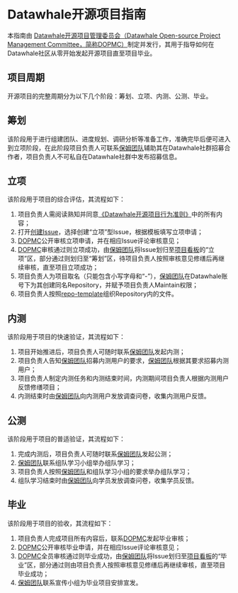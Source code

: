 # Datawhale开源项目指南
本指南由 [Datawhale开源项目管理委员会（Datawhale Open-source Project Management Committee，简称DOPMC）](https://github.com/datawhalechina/DOPMC)制定并发行，其用于指导如何在Datawhale社区从零开始发起开源项目直至项目毕业。

## 项目周期
开源项目的完整周期分为以下几个阶段：筹划、立项、内测、公测、毕业。

## 筹划
该阶段用于进行组建团队、进度规划、调研分析等准备工作，准确完毕后便可进入到立项阶段，在此阶段项目负责人可联系[保姆团队](./OP.md)辅助其在Datawhale社群招募合作者，项目负责人不可私自在Datawhale社群中发布招募信息。

## 立项
该阶段用于项目的综合评估，其流程如下：
1. 项目负责人需阅读熟知并同意[《Datawhale开源项目行为准则》](./CODE_OF_CONDUCT.md)中的所有内容；
2. 打开[创建Issue](https://github.com/datawhalechina/DOPMC/issues/new/choose)，选择创建“立项”型Issue，根据模板填写立项申请；
3. [DOPMC](./ROLES.md)公开审核立项申请，并在相应Issue评论审核意见；
4. [DOPMC](./ROLES.md)审核通过则立项成功，由[保姆团队](./OP.md)将Issue划归至[项目看板](https://github.com/datawhalechina/DOPMC/projects/1)的“立项”区，部分通过则划归至“筹划”区，待项目负责人按照审核意见修缮后再继续审核，直至项目立项成功；
5. 项目负责人为项目取名（只能包含小写字母和“-”），[保姆团队](./OP.md)在Datawhale账号下为其创建同名Repository，并赋予项目负责人Maintain权限；
6. 项目负责人按照[repo-template](https://github.com/datawhalechina/repo-template)组织Repository内的文件。
## 内测
该阶段用于项目的快速验证，其流程如下：
1. 项目开始推进后，项目负责人可随时联系[保姆团队](./OP.md)发起内测；
2. 项目负责人告知[保姆团队](./OP.md)招募内测用户的要求，[保姆团队](./OP.md)根据其要求招募内测用户；
3. 项目负责人制定内测任务和内测结束时间，内测期间项目负责人根据内测用户反馈修缮项目；
4. 内测结束时由[保姆团队](./OP.md)向内测用户发放调查问卷，收集内测用户反馈。

## 公测
该阶段用于项目的普适验证，其流程如下：
1. 完成内测后，项目负责人可随时联系[保姆团队](./OP.md)发起公测；
2. [保姆团队](./OP.md)联系组队学习小组举办组队学习；
3. 项目负责人按照[保姆团队](./OP.md)和组队学习小组的要求举办组队学习；
4. 组队学习结束时由[保姆团队](./OP.md)向学员发放调查问卷，收集学员反馈。

## 毕业
该阶段用于项目的验收，其流程如下：
1. 项目负责人完成项目所有内容后，联系[DOPMC](./ROLES.md)发起毕业审核；
2. [DOPMC](./ROLES.md)公开审核毕业申请，并在相应Issue评论审核意见；
3. [DOPMC](./ROLES.md)全员审核通过则毕业成功，由[保姆团队](./OP.md)将Issue划归至[项目看板](https://github.com/datawhalechina/DOPMC/projects/1)的“毕业”区，部分通过则由项目负责人按照审核意见修缮后再继续审核，直至项目毕业成功；
4. [保姆团队](./OP.md)联系宣传小组为毕业项目安排宣发。
